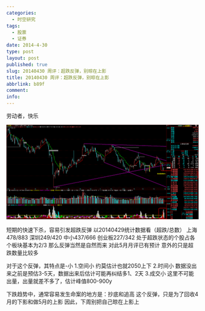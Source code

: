 ```yaml
---
categories:
  - 时空研究
tags:
  - 股票
  - 证券
date: 2014-4-30
type: post
layout: post
published: true
slug: 20140430 周评：超跌反弹，别晾在上影
title: 20140430 周评：超跌反弹，别晾在上影
abbrlink: b89f
comment:
info:
---
```

劳动者，快乐

![20140430-0](/images/20140430-0.gif)

短期的快速下杀，容易引发超跌反弹
以20140429统计数据看（超跌/总数）
上海478/883 深圳249/420 中小437/666 创业板227/342
处于超跌状态的个股占各个板块基本为2/3
那么反弹当然是自然而来
对此5月月评已有预计
意外的只是超跌数量比较多

对于这个反弹，其特点是-小
1.空间小  约莫估计也就2050上下
2.时间小  数据没出来之前是预估3-5天，数据出来后估计可能再纠结多1、2天
3.成交小  这里不可能出量，出量就差不多了，估计峰值800-900y

下跌趋势中，通常容易发生命案的地方是：抄底和追高
这个反弹，只是为了回收4月的下影和做5月的上影
因此，下周别把自己晾在上影上